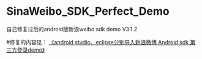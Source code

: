 # SinaWeibo_SDK_Perfect_Demo
自己修复过后的android版新浪weibo sdk demo V3.1.2


#修复的内容见：
[《android studio、eclipse分别导入新浪微博 Android sdk 第三方登录demo》](http://www.dabu.info/android-studio-eclipse-import-sin-weibo-android-sdk-demo.html)
